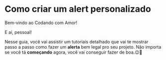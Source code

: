# Como criar um alert personalizado

Bem-vindo ao Codando com Amor! 

E aí, pessoal! 

Nesse guia, você vai assistir um tutoriais detalhado que vai te mostrar passo a passo como 
fazer um __alerta__ bem legal pro seu projeto.  Não importa se você tá __começando__ agora, você vai 
conseguir fazer de boa.😉🚀
